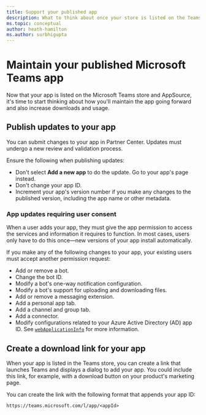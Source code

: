 ```yaml
---
title: Support your published app
description: What to think about once your store is listed on the Teams store and AppSource.
ms.topic: conceptual
author: heath-hamilton
ms.author: surbhigupta
---
```

# Maintain your published Microsoft Teams app

Now that your app is listed on the Microsoft Teams store and AppSource, it's time to start thinking about how you'll maintain the app going forward and also increase downloads and usage.

## Publish updates to your app

You can submit changes to your app in Partner Center. Updates must undergo a new review and validation process.

Ensure the following when publishing updates:

* Don't select **Add a new app** to do the update. Go to your app's page instead.
* Don't change your app ID.
* Increment your app's version number if you make any changes to the published version, including the app name or other metadata.

### App updates requiring user consent

When a user adds your app, they must give the app permission to access the services and information it requires to function. In most cases, users only have to do this once&#8212;new versions of your app install automatically.

If you make any of the following changes to your app, your existing users must accept another permission request:

* Add or remove a bot.
* Change the bot ID.
* Modify a bot's one-way notification configuration.
* Modify a bot's support for uploading and downloading files.
* Add or remove a messaging extension.
* Add a personal app tab.
* Add a channel and group tab.
* Add a connector.
* Modify configurations related to your Azure Active Directory (AD) app ID. See [`webApplicationInfo`](~/resources/schema/manifest-schema.md#webapplicationinfo) for more information.

## Create a download link for your app

When your app is listed in the Teams store, you can create a link that launches Teams and displays a dialog to add your app. You could include this link, for example, with a download button on your product's marketing page.

You can create the link with the following format that appends your app ID:

```
https://teams.microsoft.com/l/app/<appId>
```
